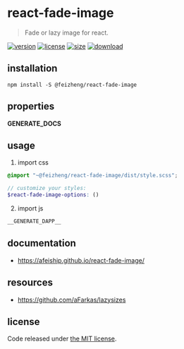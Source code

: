 # react-fade-image
> Fade or lazy image for react.

[![version][version-image]][version-url]
[![license][license-image]][license-url]
[![size][size-image]][size-url]
[![download][download-image]][download-url]

## installation
```shell
npm install -S @feizheng/react-fade-image
```

## properties
__GENERATE_DOCS__

## usage
1. import css
  ```scss
  @import "~@feizheng/react-fade-image/dist/style.scss";

  // customize your styles:
  $react-fade-image-options: ()
  ```
2. import js
  ```js
__GENERATE_DAPP__
  ```

## documentation
- https://afeiship.github.io/react-fade-image/

## resources
- https://github.com/aFarkas/lazysizes


## license
Code released under [the MIT license](https://github.com/afeiship/react-fade-image/blob/master/LICENSE.txt).

[version-image]: https://img.shields.io/npm/v/@feizheng/react-fade-image
[version-url]: https://npmjs.org/package/@feizheng/react-fade-image

[license-image]: https://img.shields.io/npm/l/@feizheng/react-fade-image
[license-url]: https://github.com/afeiship/react-fade-image/blob/master/LICENSE.txt

[size-image]: https://img.shields.io/bundlephobia/minzip/@feizheng/react-fade-image
[size-url]: https://github.com/afeiship/react-fade-image/blob/master/dist/react-fade-image.min.js

[download-image]: https://img.shields.io/npm/dm/@feizheng/react-fade-image
[download-url]: https://www.npmjs.com/package/@feizheng/react-fade-image
